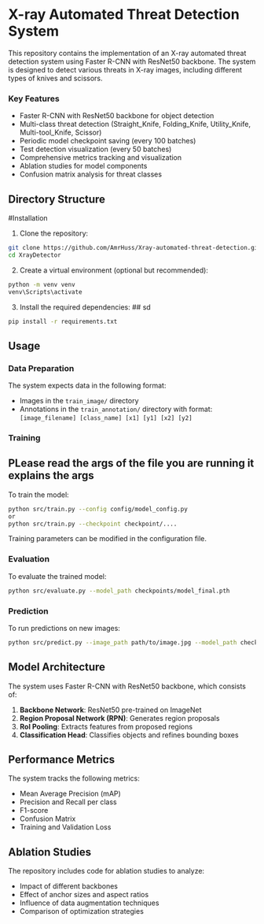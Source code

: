 # X-ray Automated Threat Detection System

This repository contains the implementation of an X-ray automated threat detection system using Faster R-CNN with ResNet50 backbone. The system is designed to detect various threats in X-ray images, including different types of knives and scissors.


### Key Features

- Faster R-CNN with ResNet50 backbone for object detection
- Multi-class threat detection (Straight_Knife, Folding_Knife, Utility_Knife, Multi-tool_Knife, Scissor)
- Periodic model checkpoint saving (every 100 batches)
- Test detection visualization (every 50 batches)
- Comprehensive metrics tracking and visualization
- Ablation studies for model components
- Confusion matrix analysis for threat classes

## Directory Structure


#Installation

1. Clone the repository:
```bash
git clone https://github.com/AmrHuss/Xray-automated-threat-detection.git # Will Upload repo soon.
cd XrayDetector
```

2. Create a virtual environment (optional but recommended):
```bash
python -m venv venv
venv\Scripts\activate 
```

3. Install the required dependencies: ## sd
```bash
pip install -r requirements.txt
```

## Usage

### Data Preparation

The system expects data in the following format:
- Images in the `train_image/` directory
- Annotations in the `train_annotation/` directory with format: `[image_filename] [class_name] [x1] [y1] [x2] [y2]`

### Training

## PLease read the args of the file you are running it explains the args 
To train the model:

```bash
python src/train.py --config config/model_config.py 
or
python src/train.py --checkpoint checkpoint/....
```

Training parameters can be modified in the configuration file.

### Evaluation

To evaluate the trained model:

```bash
python src/evaluate.py --model_path checkpoints/model_final.pth
```

### Prediction

To run predictions on new images:

```bash
python src/predict.py --image_path path/to/image.jpg --model_path checkpoints/model_final.pth
```

## Model Architecture

The system uses Faster R-CNN with ResNet50 backbone, which consists of:
1. **Backbone Network**: ResNet50 pre-trained on ImageNet
2. **Region Proposal Network (RPN)**: Generates region proposals
3. **RoI Pooling**: Extracts features from proposed regions
4. **Classification Head**: Classifies objects and refines bounding boxes

## Performance Metrics

The system tracks the following metrics:
- Mean Average Precision (mAP)
- Precision and Recall per class
- F1-score
- Confusion Matrix
- Training and Validation Loss

## Ablation Studies

The repository includes code for ablation studies to analyze:
- Impact of different backbones
- Effect of anchor sizes and aspect ratios
- Influence of data augmentation techniques
- Comparison of optimization strategies


